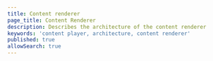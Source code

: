 ```yaml
---
title: Content renderer  
page_title: Content Renderer
description: Describes the architecture of the content renderer 
keywords: 'content player, architecture, content renderer'
published: true
allowSearch: true
---
```

